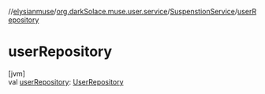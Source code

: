 //[elysianmuse](../../../index.md)/[org.darkSolace.muse.user.service](../index.md)/[SuspenstionService](index.md)/[userRepository](user-repository.md)

# userRepository

[jvm]\
val [userRepository](user-repository.md): [UserRepository](../../org.darkSolace.muse.user.repository/-user-repository/index.md)
